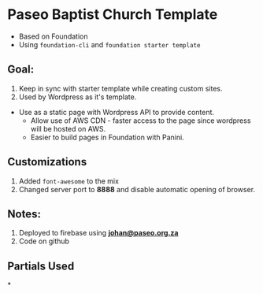 # Paseo Baptist Church Template

- Based on Foundation
- Using `foundation-cli` and `foundation starter template`

## Goal:

1. Keep in sync with starter template while creating custom sites.
1. Used by Wordpress as it's template.

- Use as a static page with Wordpress API to provide content.
  - Allow use of AWS CDN - faster access to the page since wordpress will be hosted on AWS.
  - Easier to build pages in Foundation with Panini.

## Customizations

1. Added `font-awesome` to the mix
1. Changed server port to **8888** and disable automatic opening of browser.

## Notes:

1. Deployed to firebase using **johan@paseo.org.za**
1. Code on github

## Partials Used

\*
